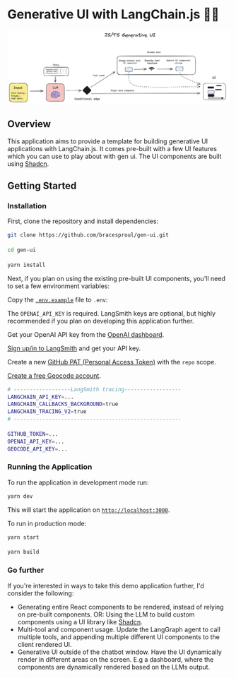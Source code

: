 # Generative UI with LangChain.js 🦜🔗

![Generative UI with LangChain.js](./public/gen_ui_diagram.png)

## Overview

This application aims to provide a template for building generative UI applications with LangChain.js.
It comes pre-built with a few UI features which you can use to play about with gen ui. The UI components are built using [Shadcn](https://ui.shadcn.com/).

## Getting Started

### Installation

First, clone the repository and install dependencies:

```bash
git clone https://github.com/bracesproul/gen-ui.git

cd gen-ui

yarn install
```

Next, if you plan on using the existing pre-built UI components, you'll need to set a few environment variables:

Copy the [`.env.example`](./.env.example) file to `.env`:

The `OPENAI_API_KEY` is required. LangSmith keys are optional, but highly recommended if you plan on developing this application further.

Get your OpenAI API key from the [OpenAI dashboard](https://platform.openai.com/login?launch).

[Sign up/in to LangSmith](https://smith.langchain.com/) and get your API key.

Create a new [GitHub PAT (Personal Access Token)](https://github.com/settings/tokens/new) with the `repo` scope.

[Create a free Geocode account](https://geocode.xyz/api).

```bash
# ------------------LangSmith tracing------------------
LANGCHAIN_API_KEY=...
LANGCHAIN_CALLBACKS_BACKGROUND=true
LANGCHAIN_TRACING_V2=true
# -----------------------------------------------------

GITHUB_TOKEN=...
OPENAI_API_KEY=...
GEOCODE_API_KEY=...
```

### Running the Application

To run the application in development mode run:

```bash
yarn dev
```

This will start the application on [`http://localhost:3000`](http://localhost:3000).

To run in production mode:

```bash
yarn start

yarn build
```

### Go further

If you're interested in ways to take this demo application further, I'd consider the following:

- Generating entire React components to be rendered, instead of relying on pre-built components. OR: Using the LLM to build custom components using a UI library like [Shadcn](https://ui.shadcn.com/).
- Multi-tool and component usage. Update the LangGraph agent to call multiple tools, and appending multiple different UI components to the client rendered UI.
- Generative UI outside of the chatbot window. Have the UI dynamically render in different areas on the screen. E.g a dashboard, where the components are dynamically rendered based on the LLMs output.
